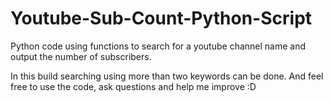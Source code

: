 # Youtube-Sub-Count-Python-Script
Python code using functions to search for a youtube channel name and output the number of subscribers.

In this build searching using more than two keywords can be done.
And feel free to use the code, ask questions and help me improve
:D
